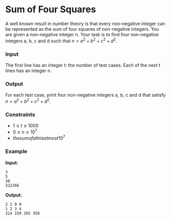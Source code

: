 # Sum of Four Squares

A well known result in number theory is that every non-negative integer can be represented as the sum of four squares of
non-negative integers.
You are given a non-negative integer n. Your task is to find four non-negative integers a, b, c and d such
that $n = a^2 + b^2 + c^2 + d^2$.

### Input

The first line has an integer t: the number of test cases.
Each of the next t lines has an integer n.

### Output

For each test case, print four non-negative integers a, b, c and d that satisfy $n = a^2 + b^2 + c^2 + d^2$.

### Constraints

* $1 \le t \le 1000$
* $0 \le n \le 10^7$
* $the sum of all n is at most 10^7$

### Example

**Input:**

```
3
5
30
322266
```

**Output:**

```
2 1 0 0
1 2 3 4
314 159 265 358
```

